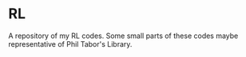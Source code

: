 # RL
A repository of my RL codes.
Some small parts of these codes maybe representative of Phil Tabor's Library.
